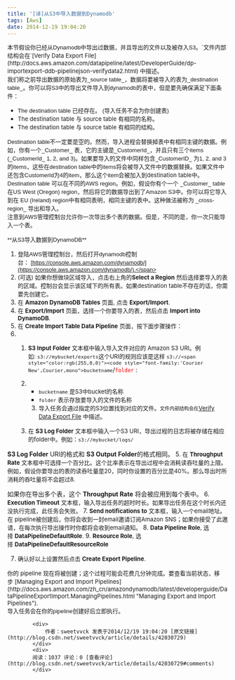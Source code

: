 ```yaml
---
title: '[译]从S3中导入数据到Dynamodb'
tags: [Aws]
date: 2014-12-19 19:04:20
---
```


<div><span style="font-size:13px"><span style="font-family:verdana,arial,sans-serif">本节假设你已经从Dynamodb中导出过数据，并且导出的文件以及被存入S3。</span>`文件内部结构会在`[Verify
 Data Export File](http://docs.aws.amazon.com/datapipeline/latest/DeveloperGuide/dp-importexport-ddb-pipelinejson-verifydata2.html)&nbsp;中描述。</span></div>
<div style="font-family:verdana,arial,sans-serif"><span style="font-size:13px">我们称之前导出数据的原始表为_source table_，数据将要被导入的表为_destination table_。你可以将S3中的导出文件导入到dynamodb的表中，但是要先确保满足下面条件：</span></div>

*   <span style="font-size:13px"><span style="font-family:verdana,arial,sans-serif">The destination table 已经存在。 (导入任务不会为你创建表)</span></span>
*   <span style="font-size:13px">The destination table 与 source table 有相同的名称。</span>
*   <span style="font-size:13px">The destination table 与 source table 有相同的结构。</span>
<div><span style="font-size:13px"><span style="font-family:verdana,arial,sans-serif">Destination table不一定要是空的。然而，导入进程会替换掉表中有相同主键的数据。例如，你有一个_Customer_&nbsp;表，它的主键是_CustomerId_，并且只有三个items (_CustomerId_&nbsp;1, 2, and 3)。如果要导入的文件中同样包含_CustomerID_&nbsp;为1,
 2, and 3的items，这些在destination table中的items将会被导入文件中的数据替换。如果文件中还包含CustomerId为4的item，那么这个item会被加入到</span>destination table中。</span></div>
<div style="font-family:verdana,arial,sans-serif"><span style="font-size:13px">Destination table 可以在不同的AWS region。例如，假设你有个一个&nbsp;_Customer_&nbsp;table在US West (Oregon) region，然后将它的数据导出到了Amazon S3中。你可以将它导入到在&nbsp;EU (Ireland) region中有相同表明，相同主键的表中。这种做法被称为
_cross-region_&nbsp;导出和导入。</span></div>
<div style="font-family:verdana,arial,sans-serif"><span style="font-size:13px">注意到AWS管理控制台允许你一次导出多个表的数据。但是，不同的是，你一次只能导入一个表。</span></div>
<div style="font-family:verdana,arial,sans-serif"><span style="font-size:13px">

</span></div>
<div style="font-family:verdana,arial,sans-serif"><span style="font-size:13px">**从S3导入数据到DynamoDB**</span></div>

1.  <span style="font-size:13px"><span style="font-family:verdana,arial,sans-serif">登陆AWS管理控制台，然后打开dynamodb控制台：&nbsp;[https://console.aws.amazon.com/dynamodb/](https://console.aws.amazon.com/dynamodb/).</span></span>
2.  <span style="font-size:13px">(可选) 如果你想做块区域导入，点击右上角的<span style="font-weight:bold">Select a Region</span>&nbsp;然后选择要导入的表的区域。控制台会显示该区域下的所有表。如果destination table不存在的话，你需要先创建它。</span>
3.  <span style="font-size:13px">在&nbsp;<span style="font-weight:bold">Amazon DynamoDB Tables</span>&nbsp;页面, 点击&nbsp;<span style="font-weight:bold">Export/Import</span>.</span>
4.  <span style="font-size:13px">在&nbsp;<span style="font-weight:bold">Export/Import</span>&nbsp;页面，选择一个你要导入的表，然后点击&nbsp;<span style="font-weight:bold">Import into DynamoDB</span>.</span>
5.  <span style="font-size:13px">在&nbsp;<span style="font-weight:bold">Create Import Table Data Pipeline</span>&nbsp;页面，按下面步骤操作：</span>
6.  1.  <span style="font-size:13px"><span style="font-weight:bold">S3 Input Folder</span>&nbsp;文本框中输入导入文件对应的 Amazon S3 URI。例如:&nbsp;`s3://mybucket/exports`这个URI的规则应该是这样&nbsp;`s3://<span style="color:rgb(255,0,0)"><code style="font-family:'Courier New',Courier,mono">bucketname`</span>/<span style="color:rgb(255,0,0)">`folder`</span></code>
 :</span>
    2.  *   <span style="font-size:13px">`bucketname`&nbsp;是S3中bucket的名称</span>
        *   <span style="font-size:13px">`folder`&nbsp;表示存放要导入的文件的名称</span>

        3.  <span style="font-size:13px">导入任务会通过指定的S3位置找到对应的文件。`文件内部结构会在`[Verify
 Data Export File](http://docs.aws.amazon.com/datapipeline/latest/DeveloperGuide/dp-importexport-ddb-pipelinejson-verifydata2.html)&nbsp;中描述。</span>
    4.  <span style="font-size:13px">在 <span style="font-weight:bold">S3 Log Folder</span>&nbsp;文本框中输入一个S3 URI，导出过程的日志将被存储在相应的folder中。例如：`s3://mybucket/logs/`

<span style="font-weight:bold">S3 Log Folder</span>&nbsp;URI的&#26684;式和 <span style="font-weight:bold">
S3 Output Folder</span>的&#26684;式相同。</span>
    5.  <span style="font-size:13px">在&nbsp;<span style="font-weight:bold">Throughput Rate</span>&nbsp;文本框中可选择一个百分比。这个比率表示在导出过程中会消耗读吞吐量的上限。例如，假设你要导出的表的读吞吐量是20，同时你设置的百分比是40%。那么导出时所消耗的吞吐量将不会超过8.

如果你在导出多个表，这个 <span style="font-weight:bold">Throughput Rate</span>&nbsp;将会被应用到每个表中。</span>
    6.  <span style="font-size:13px"><span style="font-weight:bold">Execution Timeout</span>&nbsp;文本框，输入导出任务的超时时长。如果导出任务在这个时长内还没执行完成，此任务会失败。</span>
    7.  <span style="font-size:13px"><span style="font-weight:bold">Send notifications to</span>&nbsp;文本框，输入一个email地址。在 pipeline被创建后，你将会收到一封email邀请订阅Amazon SNS；如果你接受了此邀请，在每次执行导出操作时你都将会收到email通知。</span>
    8.  <span style="font-size:13px"><span style="font-weight:bold">Data Pipeline Role</span>, 选择&nbsp;<span style="font-weight:bold">DataPipelineDefaultRole</span>.</span>
    9.  <span style="font-size:13px"><span style="font-weight:bold">Resource Role</span>, 选择&nbsp;<span style="font-weight:bold">DataPipelineDefaultResourceRole</span></span>

7.  <span style="font-size:13px">确认好以上设置然后点击 <span style="font-weight:bold">Create Export Pipeline</span>.</span>
<div><span style="font-size:13px">你的 pipeline 现在将被创建；这个过程可能会花费几分钟完成。要查看当前状态，移步&nbsp;[Managing
 Export and Import Pipelines](http://docs.aws.amazon.com/zh_cn/amazondynamodb/latest/developerguide/DataPipelineExportImport.ManagingPipelines.html "Managing Export and Import Pipelines").</span></div>
<div style="font-family:verdana,arial,sans-serif"><span style="font-size:13px">导入任务会在你的pipeline创建好后立即执行。</span></div>
<div></div>

            <div>
                作者：sweetvvck 发表于2014/12/19 19:04:20 [原文链接](http://blog.csdn.net/sweetvvck/article/details/42030729)
            </div>
            <div>
            阅读：1037 评论：0 [查看评论](http://blog.csdn.net/sweetvvck/article/details/42030729#comments)
            </div>
